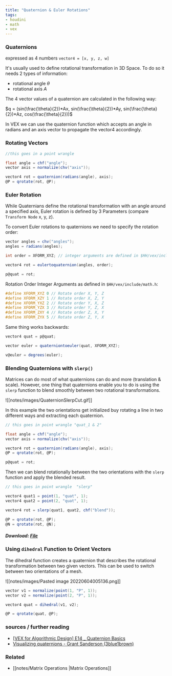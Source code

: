```yaml
---
title: "Quaternion & Euler Rotations"
tags:
- houdini
- math
- vex
---
```


### Quaternions

expressed as 4 numbers `vector4 = [x, y, z, w]`

It's usually used to define rotational transformation in 3D Space. To do so it needs 2 types of information: 
- rotational angle   $\theta$
- rotational axis   $A$

The 4 vector values of a quaternion are calculated in the following way:

$q = (sin(\frac{\theta}{2})*Ax, sin(\frac{\theta}{2})*Ay, sin(\frac{\theta}{2})*Az, cos(\frac{\theta}{2}))$

In VEX we can use the quaternion function which accepts an angle in radians and an axis vector to propagate the vector4 accordingly.

### Rotating Vectors

```C#
//this goes in a point wrangle

float angle = chf("angle");
vector axis = normalize(chv("axis"));

vector4 rot = quaternion(radians(angle), axis);
@P = qrotate(rot, @P);
```

### Euler Rotation

While Quaternians define the rotational transformation with an angle around a specified axis, Euler rotation is defined by 3 Parameters (compare `Transform Node` x, y, z).

To convert Euler rotations to quaternions we need to specify the rotation order:

```C#
vector angles = chv("angles");
angles = radians(angles);

int order = XFORM_XYZ; // integer arguments are defined in $HH/vex/include/math.h

vector4 rot = eulertoquaternion(angles, order);

p@quat = rot;
```

Rotation Order Integer Arguments as defined in `$HH/vex/include/math.h`:

```C++
#define XFORM_XYZ 0 // Rotate order X, Y, Z
#define XFORM_XZY 1 // Rotate order X, Z, Y
#define XFORM_YXZ 2 // Rotate order Y, X, Z
#define XFORM_YZX 3 // Rotate order Y, Z, X
#define XFORM_ZXY 4 // Rotate order Z, X, Y
#define XFORM_ZYX 5 // Rotate order Z, Y, X
```

Same thing works backwards:

```C#
vector4 quat = p@quat;

vector euler = quaterniontoeuler(quat, XFORM_XYZ);

v@euler = degrees(euler);
```


### Blending Quaternions with `slerp()`

Matrices can do most of what quaternions can do and more (translation & scale). However, one thing that quaternions enable you to do is using the `slerp` function to blend smoothly between two rotational transformations.

![[notes/images/QuaternionSlerpCut.gif]]

In this example the two orientations get initialized buy rotating a line in two different ways and extracting each quaternion.

```C#
// this goes in point wrangle "quat_1 & 2"

float angle = chf("angle");
vector axis = normalize(chv("axis"));

vector4 rot = quaternion(radians(angle), axis);
@P = qrotate(rot, @P);

p@quat = rot;
```

Then we can blend rotationally between the two orientations with the `slerp` function and apply the blended result.

```C#
// this goes in point wrangle  "slerp"

vector4 quat1 = point(1, "quat", 1);
vector4 quat2 = point(2, "quat", 1);

vector4 rot = slerp(quat1, quat2, chf("blend"));

@P = qrotate(rot, @P);
@N = qrotate(rot, @N);
```

##### Download: [File](https://github.com/jakobringler/blog/tree/hugo/content/notes/sharedfiles/QuaternionSlerp.hiplc)

### Using `dihedral` Function to Orient Vectors

The dihedral function creates a quaternion that describes the rotational transformation between two given vectors. This can be used to switch between two orientations of a mesh.

![[notes/images/Pasted image 20220604005136.png]]
```C#
vector v1 = normalize(point(1, "P", 1));
vector v2 = normalize(point(2, "P", 1));

vector4 quat = dihedral(v1, v2);

@P = qrotate(quat, @P);
```

### sources /  further reading
- [[VEX for Algorithmic Design] E14 _ Quaternion Basics](https://www.youtube.com/watch?v=MYRtwY-DQV8)
- [Visualizing quaternions - Grant Sanderson (3blue1brown)](https://eater.net/quaternions)

### Related
- [[notes/Matrix Operations |Matrix Operations]]
